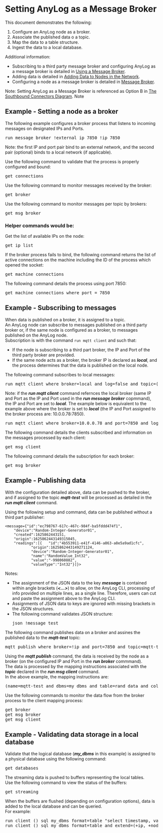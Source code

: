 # Setting AnyLog as a Message Broker

This document demonstrates the following:
1) Configure an AnyLog node as a broker.
2) Associate the published data o a topic.
3) Map the data to a table structure.
4) Ingest the data to a local database.

Additional information:
* Subscribing to a third party message broker and configuring AnyLog as a message broker
  is detailed in [Using a Message Broker](../message%20broker.md#using-a-message-broker).
* Adding data is detailed in [Adding Data to Nodes in the Network](../adding%20data.md#adding-data-to-nodes-in-the-network).
* Configuring a node as a message broker is detailed in [Message Broker](..//background%20processes.md#message-broker).

Note: Setting AnyLog as a Message Broker is referenced as Option B in [The Southbound Connectors Diagram](../adding%20data.md#the-southbound-connectors-diagram).
Note


## Example - Setting a node as a broker

The following example configures a broker process that listens to incoming messages on designated IPs and Ports.
<pre>
run message broker !external_ip 7850 !ip 7850
</pre>
Note: the first IP and port pair bind to an external network, and the second pair (optional) binds to a local network (if applicable). 

Use the following command to validate that the process is properly configured and bound:
<pre>
get connections
</pre>

Use the following command to monitor messages received by the broker:
<pre>
get broker
</pre>

Use the following command to monitor messages per topic by brokers:
<pre>
get msg broker
</pre>

### Helper commands would be:

Get the list of available IPs on the node:
<pre>
get ip list
</pre>

If the broker process fails to bind, the following command returns the list of active connections on the 
machine including the ID of the process which opened the socket:
<pre>
get machine connections
</pre>

The following command details the process using port 7850:
<pre>
get machine connections where port = 7850
</pre>

## Example - Subscribing to messages

When data is published on a broker, it is assigned to a topic.  
An AnyLog node can subscribe to messages published on a third party broker or, if the same node is configured as a broker,
to messages published on the AnyLog node.  
Subscription is with the command ```run mqtt client``` and such that:  
* If the node is subscribing to a third part broker, the IP and Port of the third party broker are provided.
* If the same node acts as a broker, the broker IP is declared as ***local***, and the process determines that the data is published on the local node.

The following command subscribes to local messages:
<pre>
run mqtt client where broker=local and log=false and topic=(name=mqtt-test and dbms=my_dbms and table=rand_data and column.timestamp.timestamp=now and column.value.float='bring [readings][][value]')
</pre>

Note: if the  ***run mqtt client*** command refernces the local broker (same IP and Port as the IP and Port used in the ***run message broker*** copmmand),
the IP and Port are set to ***local***. 
The example below is equivalent to the example above where the broker is set to ***local*** (the IP and Port assigned to the broker process are: 10.0.0.78:7850).
<pre>
run mqtt client where broker=10.0.0.78 and port=7850 and log=false and topic=(name=mqtt-test and dbms=my_dbms and table=rand_data and column.timestamp.timestamp=now and column.value.float='bring [readings][][value]')
</pre>

The following command details the clients subscribed and information on the messages processed by each client:
<pre>
get msg client
</pre>
The following command details the subscription for each broker:
<pre>
get msg broker
</pre>


## Example - Publishing data

With the configuration detailed above, data can be pushed to the broker, and if assigned to the topic ***mqtt-test*** 
will be processed as detailed in the ***run mqtt client*** command.

Using the following setup and command, data can be published without a third part publisher:
```
<message={"id":"ec798767-617c-467c-984f-ba5fddd474f1",
	"device":"Random-Integer-Generator01",
	"created":1625862443151,
	"origin":1625862443149315045,
	"readings":[{	"id":"4b553911-e41f-4146-a863-a8e5a9ad1cfc",
			"origin":1625862443149271124,
			"device":"Random-Integer-Generator01",
			"name":"RandomValue_Int32",
			"value":"-998060882",
			"valueType":"Int32"}]}>
```
Notes: 
* The assignment of the JSON data to the key ***message*** is contained within angle brackets (***<...>***) 
to allow, on the AnyLog CLI, processing of info provided on multiple lines, as a single line. Therefore, users can 
cut and paste the assignment above to the AnyLog CLI.
* Assignments of JSON data to keys are ignored with missing brackets in the JSON structures.
* The following command validates JSON structure:
  <pre>
  json !message test
  </pre>

The following command publishes data on a broker and assines the published data to the ***mqtt-test*** topic:
<pre>
mqtt publish where broker=!ip and port=7850 and topic=mqtt-test and message=!message 
</pre>

Using the ***mqtt publish*** command, the data is received by the node as a broker (on the configured IP and Port in the ***run broker*** commmand).  
The data is processed by the mapping instructions associated with the ***topic*** declared in the ***run msg client*** command.  
In the above example, the mapping instructions are:
<pre>
(name=mqtt-test and dbms=my_dbms and table=rand_data and column.timestamp.timestamp=now and column.value.float='bring [readings][][value]')
</pre>

Use the following commands to monitor the data flow from the broker process to the client mapping process:
<pre>
get broker
get msg broker
get msg client
</pre>

## Example - Validating data storage in a local database

Validate that the logical database (***my_dbms*** in this example) is assigned to a physical database using the following command:
<pre>
get databases
</pre>

The streaming data is pushed to buffers representing the local tables.  
Use the following command to view the status of the buffers:
<pre>
get streaming
</pre>

When the buffers are flushed (depending on configuration options), data is added to the local database and can be queried.  
For example:
<pre>
run client () sql my_dbms format=table "select timestamp, value from rand_data"
run client () sql my_dbms format=table and extend=(+ip, +node_name) "select count(*) from rand_data" 
</pre>


